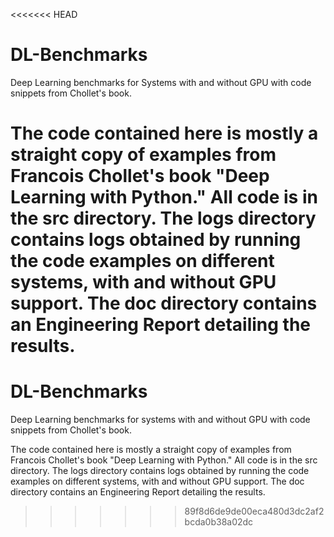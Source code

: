 <<<<<<< HEAD
# DL-Benchmarks
Deep Learning benchmarks for Systems with and without GPU with code snippets from Chollet's book.

The code contained here is mostly a straight copy of examples from Francois Chollet's book "Deep Learning with Python."  All code is in the src directory.  The logs directory contains logs obtained by running the code examples on different systems, with and without GPU support.  The doc directory contains an Engineering Report detailing the results.
=======
# DL-Benchmarks
Deep Learning benchmarks for systems with and without GPU with code snippets from Chollet's book.

The code contained here is mostly a straight copy of examples from Francois Chollet's book "Deep Learning with Python."  All code is in the src directory.  The logs directory contains logs obtained by running the code examples on different systems, with and without GPU support.  The doc directory contains an Engineering Report detailing the results.
>>>>>>> 89f8d6de9de00eca480d3dc2af2bcda0b38a02dc
